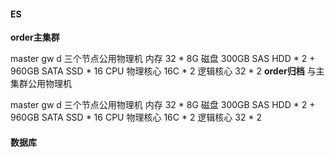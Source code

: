 #### ES
**order主集群**

master gw d 三个节点公用物理机
内存 32 * 8G
磁盘 300GB SAS HDD * 2 + 960GB SATA SSD * 16
CPU  物理核心 16C * 2 逻辑核心 32 * 2
**order归档** 与主集群公用物理机

master gw d 三个节点公用物理机
内存 32 * 8G
磁盘 300GB SAS HDD * 2 + 960GB SATA SSD * 16
CPU  物理核心 16C * 2 逻辑核心 32 * 2

#### 数据库
